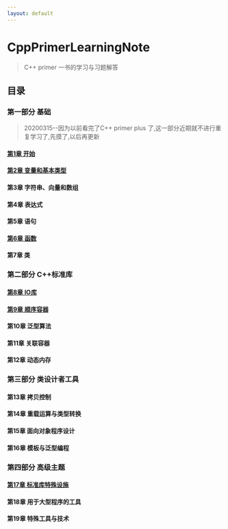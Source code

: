 ```yaml
---
layout: default
---
```


# CppPrimerLearningNote
> C++ primer 一书的学习与习题解答

## 目录

### 第一部分 基础
>20200315--因为以前看完了C++ primer plus 了,这一部分近期就不进行重复学习了,先摸了,以后再更新

#### [第1章 开始](part01/chapter01/chapter01.md)  
#### [第2章 变量和基本类型](part01/chapter02/chapter02.md)  
#### 第3章 字符串、向量和数组  
#### 第4章 表达式  
#### 第5章 语句
#### [第6章 函数](part01/chapter06/chapter06.md)   
#### 第7章 类

### 第二部分 C++标准库
#### [第8章 IO库](part02/chapter08/chapter08.md)  
#### [第9章 顺序容器](part02/chapter09/chapter09.md)  
#### 第10章 泛型算法  
#### 第11章 关联容器  
#### 第12章 动态内存  


### 第三部分 类设计者工具
#### 第13章 拷贝控制  
#### 第14章 重载运算与类型转换  
#### 第15章 面向对象程序设计  
#### 第16章 模板与泛型编程  

###  第四部分 高级主题
#### [第17章 标准库特殊设施](part04/chapter17/chapter17.md)  
#### 第18章 用于大型程序的工具  
#### 第19章 特殊工具与技术  